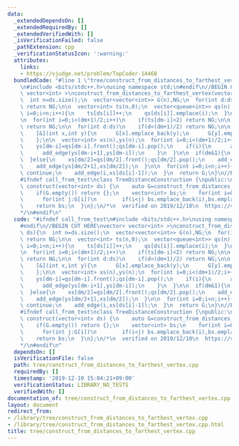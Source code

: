 ```yaml
---
data:
  _extendedDependsOn: []
  _extendedRequiredBy: []
  _extendedVerifiedWith: []
  _isVerificationFailed: false
  _pathExtension: cpp
  _verificationStatusIcon: ':warning:'
  attributes:
    links:
    - https://vjudge.net/problem/TopCoder-14468
  bundledCode: "#line 1 \"tree/construct_from_distances_to_farthest_vertex.cpp\"\n\
    \n#include <bits/stdc++.h>\nusing namespace std;\n#endif\n//BEGIN CUT HERE\nvector<\
    \ vector<int> >\nconstruct_from_distances_to_farthest_vertex(vector<int> ds){\n\
    \  int n=ds.size();\n  vector<vector<int>> G(n),NG;\n  for(int d:ds) if(d>=n)\
    \ return NG;\n\n  vector<int> ts(n,0);\n  vector<queue<int>> qs(n);\n  for(int\
    \ i=0;i<n;i++){\n    ts[ds[i]]++;\n    qs[ds[i]].emplace(i);\n  }\n\n  int dm=*max_element(ds.begin(),ds.end());\n\
    \n  for(int i=0;i<(dm+1)/2;i++)\n    if(ts[dm-i]<2) return NG;\n\n  if(ts[dm/2+(dm&1)]!=1+(dm&1))\
    \ return NG;\n\n  for(int d:ds)\n    if(d<(dm+1)/2) return NG;\n\n  auto add_edge=\n\
    \    [&](int x,int y){\n      G[x].emplace_back(y);\n      G[y].emplace_back(x);\n\
    \    };\n\n  vector<int> xs(n),ys(n);\n  for(int i=0;i<(dm+1)/2;i++){\n    xs[dm-i]=qs[dm-i].front();qs[dm-i].pop();\n\
    \    ys[dm-i]=qs[dm-i].front();qs[dm-i].pop();\n    if(i){\n      add_edge(xs[dm-i+1],xs[dm-i]);\n\
    \      add_edge(ys[dm-i+1],ys[dm-i]);\n    }\n  }\n\n  if(dm&1){\n    add_edge(xs[dm/2+1],ys[dm/2+1]);\n\
    \  }else{\n    xs[dm/2]=qs[dm/2].front();qs[dm/2].pop();\n    add_edge(xs[dm/2+1],xs[dm/2]);\n\
    \    add_edge(ys[dm/2+1],xs[dm/2]);\n  }\n\n  for(int i=0;i<n;i++){\n    if(!G[i].empty())\
    \ continue;\n    add_edge(i,xs[ds[i]-1]);\n  }\n  return G;\n}\n//END CUT HERE\n\
    #ifndef call_from_test\nclass TreeDistanceConstruction {\npublic:\n  vector<int>\
    \ construct(vector<int> ds) {\n    auto G=construct_from_distances_to_farthest_vertex(ds);\n\
    \    if(G.empty()) return {};\n    vector<int> bs;\n    for(int i=0;i<(int)G.size();i++)\n\
    \      for(int j:G[i])\n        if(i<j) bs.emplace_back(i),bs.emplace_back(j);\n\
    \    return bs;\n  }\n};\n/*\n  verified on 2019/12/10\n  https://vjudge.net/problem/TopCoder-14468\n\
    */\n#endif\n"
  code: "#ifndef call_from_test\n#include <bits/stdc++.h>\nusing namespace std;\n\
    #endif\n//BEGIN CUT HERE\nvector< vector<int> >\nconstruct_from_distances_to_farthest_vertex(vector<int>\
    \ ds){\n  int n=ds.size();\n  vector<vector<int>> G(n),NG;\n  for(int d:ds) if(d>=n)\
    \ return NG;\n\n  vector<int> ts(n,0);\n  vector<queue<int>> qs(n);\n  for(int\
    \ i=0;i<n;i++){\n    ts[ds[i]]++;\n    qs[ds[i]].emplace(i);\n  }\n\n  int dm=*max_element(ds.begin(),ds.end());\n\
    \n  for(int i=0;i<(dm+1)/2;i++)\n    if(ts[dm-i]<2) return NG;\n\n  if(ts[dm/2+(dm&1)]!=1+(dm&1))\
    \ return NG;\n\n  for(int d:ds)\n    if(d<(dm+1)/2) return NG;\n\n  auto add_edge=\n\
    \    [&](int x,int y){\n      G[x].emplace_back(y);\n      G[y].emplace_back(x);\n\
    \    };\n\n  vector<int> xs(n),ys(n);\n  for(int i=0;i<(dm+1)/2;i++){\n    xs[dm-i]=qs[dm-i].front();qs[dm-i].pop();\n\
    \    ys[dm-i]=qs[dm-i].front();qs[dm-i].pop();\n    if(i){\n      add_edge(xs[dm-i+1],xs[dm-i]);\n\
    \      add_edge(ys[dm-i+1],ys[dm-i]);\n    }\n  }\n\n  if(dm&1){\n    add_edge(xs[dm/2+1],ys[dm/2+1]);\n\
    \  }else{\n    xs[dm/2]=qs[dm/2].front();qs[dm/2].pop();\n    add_edge(xs[dm/2+1],xs[dm/2]);\n\
    \    add_edge(ys[dm/2+1],xs[dm/2]);\n  }\n\n  for(int i=0;i<n;i++){\n    if(!G[i].empty())\
    \ continue;\n    add_edge(i,xs[ds[i]-1]);\n  }\n  return G;\n}\n//END CUT HERE\n\
    #ifndef call_from_test\nclass TreeDistanceConstruction {\npublic:\n  vector<int>\
    \ construct(vector<int> ds) {\n    auto G=construct_from_distances_to_farthest_vertex(ds);\n\
    \    if(G.empty()) return {};\n    vector<int> bs;\n    for(int i=0;i<(int)G.size();i++)\n\
    \      for(int j:G[i])\n        if(i<j) bs.emplace_back(i),bs.emplace_back(j);\n\
    \    return bs;\n  }\n};\n/*\n  verified on 2019/12/10\n  https://vjudge.net/problem/TopCoder-14468\n\
    */\n#endif\n"
  dependsOn: []
  isVerificationFile: false
  path: tree/construct_from_distances_to_farthest_vertex.cpp
  requiredBy: []
  timestamp: '2019-12-10 15:04:21+09:00'
  verificationStatus: LIBRARY_NO_TESTS
  verifiedWith: []
documentation_of: tree/construct_from_distances_to_farthest_vertex.cpp
layout: document
redirect_from:
- /library/tree/construct_from_distances_to_farthest_vertex.cpp
- /library/tree/construct_from_distances_to_farthest_vertex.cpp.html
title: tree/construct_from_distances_to_farthest_vertex.cpp
---
```

